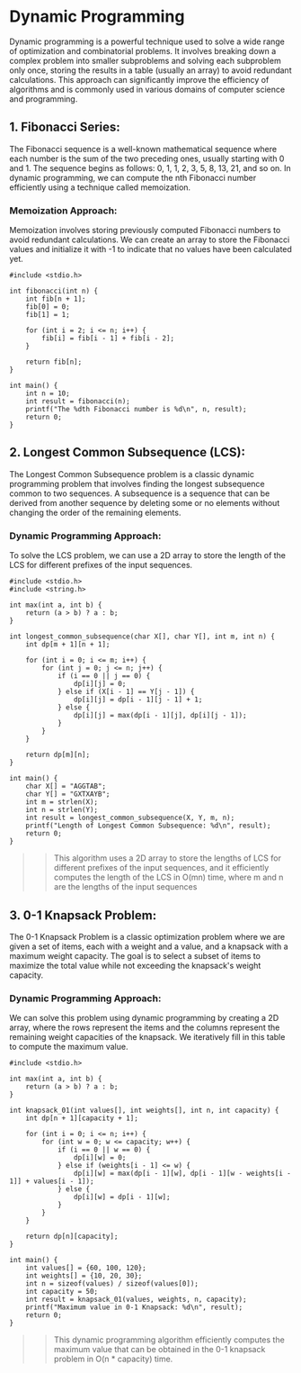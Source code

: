 # Dynamic Programming
 Dynamic programming is a powerful technique used to solve a wide range of optimization and combinatorial problems. It involves breaking down a complex problem into smaller subproblems and solving each subproblem only once, storing the results in a table (usually an array) to avoid redundant calculations. This approach can significantly improve the efficiency of algorithms and is commonly used in various domains of computer science and programming.

 ## 1. Fibonacci Series:

The Fibonacci sequence is a well-known mathematical sequence where each number is the sum of the two preceding ones, usually starting with 0 and 1. The sequence begins as follows: 0, 1, 1, 2, 3, 5, 8, 13, 21, and so on. In dynamic programming, we can compute the nth Fibonacci number efficiently using a technique called memoization.

### Memoization Approach:

Memoization involves storing previously computed Fibonacci numbers to avoid redundant calculations. We can create an array to store the Fibonacci values and initialize it with -1 to indicate that no values have been calculated yet.

```
#include <stdio.h>

int fibonacci(int n) {
    int fib[n + 1];
    fib[0] = 0;
    fib[1] = 1;

    for (int i = 2; i <= n; i++) {
        fib[i] = fib[i - 1] + fib[i - 2];
    }

    return fib[n];
}

int main() {
    int n = 10;
    int result = fibonacci(n);
    printf("The %dth Fibonacci number is %d\n", n, result);
    return 0;
}
```

## 2. Longest Common Subsequence (LCS):

The Longest Common Subsequence problem is a classic dynamic programming problem that involves finding the longest subsequence common to two sequences. A subsequence is a sequence that can be derived from another sequence by deleting some or no elements without changing the order of the remaining elements.

### Dynamic Programming Approach:

To solve the LCS problem, we can use a 2D array to store the length of the LCS for different prefixes of the input sequences.
```
#include <stdio.h>
#include <string.h>

int max(int a, int b) {
    return (a > b) ? a : b;
}

int longest_common_subsequence(char X[], char Y[], int m, int n) {
    int dp[m + 1][n + 1];

    for (int i = 0; i <= m; i++) {
        for (int j = 0; j <= n; j++) {
            if (i == 0 || j == 0) {
                dp[i][j] = 0;
            } else if (X[i - 1] == Y[j - 1]) {
                dp[i][j] = dp[i - 1][j - 1] + 1;
            } else {
                dp[i][j] = max(dp[i - 1][j], dp[i][j - 1]);
            }
        }
    }

    return dp[m][n];
}

int main() {
    char X[] = "AGGTAB";
    char Y[] = "GXTXAYB";
    int m = strlen(X);
    int n = strlen(Y);
    int result = longest_common_subsequence(X, Y, m, n);
    printf("Length of Longest Common Subsequence: %d\n", result);
    return 0;
}
```
>> This algorithm uses a 2D array to store the lengths of LCS for different prefixes of the input sequences, and it efficiently computes the length of the LCS in O(mn) time, where m and n are the lengths of the input sequences


## 3. 0-1 Knapsack Problem:

The 0-1 Knapsack Problem is a classic optimization problem where we are given a set of items, each with a weight and a value, and a knapsack with a maximum weight capacity. The goal is to select a subset of items to maximize the total value while not exceeding the knapsack's weight capacity.

### Dynamic Programming Approach:

We can solve this problem using dynamic programming by creating a 2D array, where the rows represent the items and the columns represent the remaining weight capacities of the knapsack. We iteratively fill in this table to compute the maximum value.
```
#include <stdio.h>

int max(int a, int b) {
    return (a > b) ? a : b;
}

int knapsack_01(int values[], int weights[], int n, int capacity) {
    int dp[n + 1][capacity + 1];

    for (int i = 0; i <= n; i++) {
        for (int w = 0; w <= capacity; w++) {
            if (i == 0 || w == 0) {
                dp[i][w] = 0;
            } else if (weights[i - 1] <= w) {
                dp[i][w] = max(dp[i - 1][w], dp[i - 1][w - weights[i - 1]] + values[i - 1]);
            } else {
                dp[i][w] = dp[i - 1][w];
            }
        }
    }

    return dp[n][capacity];
}

int main() {
    int values[] = {60, 100, 120};
    int weights[] = {10, 20, 30};
    int n = sizeof(values) / sizeof(values[0]);
    int capacity = 50;
    int result = knapsack_01(values, weights, n, capacity);
    printf("Maximum value in 0-1 Knapsack: %d\n", result);
    return 0;
}
```
>> This dynamic programming algorithm efficiently computes the maximum value that can be obtained in the 0-1 knapsack problem in O(n * capacity) time.
